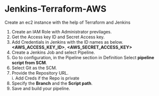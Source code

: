 # Jenkins-Terraform-AWS
Create an ec2 instance  with the help of Terraform and Jenkins

1. Create an IAM Role with Administrator previlages.
2. Get the Access key ID and Secret Access key.
3. Add Credentials in Jenkins with the ID names as below.   
    **<AWS_ACCESS_KEY_ID>**, **<AWS_SECRET_ACCESS_KEY>**
4. Create a Jenkins Job and select Pipeline.
5. Go to configuration, in the Pipeline section in Definition Select **pipeline script from SCM**.
6. Select Git as the SCM.
7. Provide the Repository URL.<br />
  i. Add Creds if the Repo is private
8. Specify the **Branch** and the **Script path**.
9. Save and build your pipeline.
